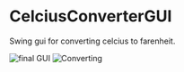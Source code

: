 # CelciusConverterGUI
Swing gui for converting celcius to farenheit. 


![final GUI](https://i.imgur.com/lfLFeBp.png)
![Converting](https://i.imgur.com/F2PL8Gk.png)
